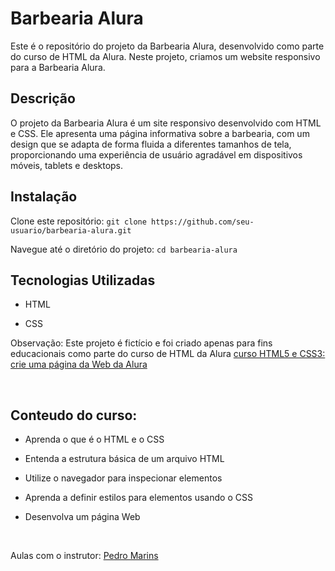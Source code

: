 # Barbearia Alura
Este é o repositório do projeto da Barbearia Alura, desenvolvido como parte do curso de HTML da Alura. Neste projeto, criamos um website responsivo para a Barbearia Alura.

## Descrição
O projeto da Barbearia Alura é um site responsivo desenvolvido com HTML e CSS. Ele apresenta uma página informativa sobre a barbearia, com um design que se adapta de forma fluida a diferentes tamanhos de tela, proporcionando uma experiência de usuário agradável em dispositivos móveis, tablets e desktops.

## Instalação

Clone este repositório: `git clone https://github.com/seu-usuario/barbearia-alura.git`

Navegue até o diretório do projeto: `cd barbearia-alura`

## Tecnologias Utilizadas
* HTML

* CSS




Observação: Este projeto é fictício e foi criado apenas para fins educacionais como parte do curso de HTML da Alura [curso HTML5 e CSS3: crie uma página da Web da Alura](https://cursos.alura.com.br/course/html5-css3-primeiros-passos)

<br>

## Conteudo do curso:

* Aprenda o que é o HTML e o CSS

* Entenda a estrutura básica de um arquivo HTML

* Utilize o navegador para inspecionar elementos

* Aprenda a definir estilos para elementos usando o CSS

* Desenvolva um página Web

<br>

Aulas com o instrutor: [Pedro Marins](https://www.linkedin.com/in/pedromarins/)
